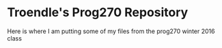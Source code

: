 # Troendle's Prog270 Repository

Here is where I am putting some of my files from the prog270 winter 2016 class
